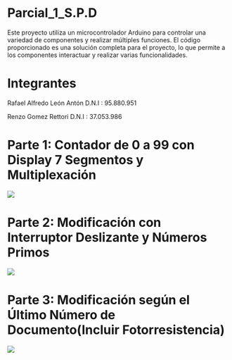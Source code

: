 # Parcial_1_S.P.D
Este proyecto utiliza un microcontrolador Arduino para controlar una variedad de componentes y realizar múltiples funciones. El código proporcionado es una solución completa para el proyecto, lo que permite a los componentes interactuar y realizar varias funcionalidades.

# Integrantes

Rafael Alfredo León Antón
D.N.I : 95.880.951

Renzo Gomez Rettori
D.N.I : 37.053.986

# Parte 1: Contador de 0 a 99 con Display 7 Segmentos y Multiplexación

![](https://github.com/rleonanton/Parcial_1_p_S.P.D/blob/main/Captura%20de%20pantalla%202023-10-18%20121543.png)


# Parte 2: Modificación con Interruptor Deslizante y Números Primos

![](https://github.com/rleonanton/Parcial_1_p_S.P.D/blob/main/Captura%20de%20pantalla%202023-10-18%20122351.png)

# Parte 3: Modificación según el Último Número de Documento(Incluir Fotorresistencia)

![](https://github.com/rleonanton/Parcial_1_p_S.P.D/blob/main/Captura%20de%20pantalla%202023-10-18%20122559.png)
